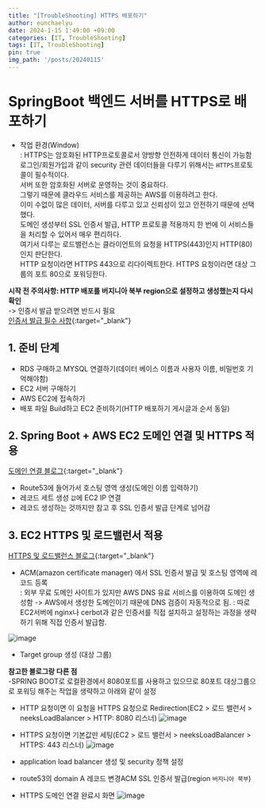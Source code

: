 ```yaml
---
title: "[TroubleShooting] HTTPS 배포하기"
author: eunchaelyu
date: 2024-1-15 1:49:00 +09:00
categories: [IT, TroubleShooting]
tags: [IT, TroubleShooting]
pin: true
img_path: '/posts/20240115'
---
```



# SpringBoot 백엔드 서버를 HTTPS로 배포하기  

  - 작업 환경(Window)    
  : HTTPS는 암호화된 HTTP프로토콜로서 양방향 안전하게 데이터 통신이 가능함        
  로그인/회원가입과 같이 security 관련 데이터들을 다루기 위해서는  ``HTTPS``프로토콜이 필수적이다.        
  서버 또한 암호화된 서버로 운영하는 것이 중요하다.    
  그렇기 때문에 클라우드 서비스를 제공하는 AWS를 이용하려고 한다.        
  이미 수없이 많은 데이터, 서버를 다루고 있고 신뢰성이 있고 안전하기 때문에 선택했다.          
  도메인 생성부터 SSL 인증서 발급, HTTP 프로토콜 적용까지 한 번에 이 서비스들을 처리할 수 있어서 매우 편리하다.                
  여기서 다루는 로드밸런스는 클라이언트의 요청을 HTTPS(443)인지 HTTP(80)인지 판단한다.          
  HTTP 요청이라면 HTTPS 443으로 리다이렉트한다. HTTPS 요청이라면 대상 그룹의 포트 80으로 포워딩한다.            

**시작 전 주의사항: HTTP 배포를 버지니아 북부 region으로 설정하고 생성했는지 다시 확인**        
  ->  인증서 발급 받으려면 반드시 필요        
  [인증서 발급 필수 사항](https://repost.aws/ko/knowledge-center/migrate-ssl-cert-us-east){:target="_blank"}

## 1. 준비 단계    
  - RDS 구매하고 MYSQL 연결하기(데이터 베이스 이름과 사용자 이름, 비밀번호 기억해야함)    
  - EC2 서버 구매하기    
  - AWS EC2에 접속하기    
  - 배포 파일 Build하고 EC2 준비하기(HTTP 배포하기 게시글과 순서 동일)    

## 2. Spring Boot + AWS EC2 도메인 연결 및 HTTPS 적용        
  [도메인 연결 블로그](https://un-lazy-midnight.tistory.com/172#%EB%8F%84%EB%A9%94%EC%9D%B8%EA%B3%BC%20EC2%20%EC%97%B0%EA%B2%B0-1){:target="_blank"}     
  - Route53에 들어가서 호스팅 영역 생성(도메인 이름 입력하기)    
  - 레코드 세트 생성 ``값``에 EC2 IP 연결        
  - 레코드 생성하는 것까지만 참고 후 SSL 인증서 발급 단계로 넘어감    


## 3. EC2 HTTPS 및 로드밸런서 적용        
  [HTTPS 및 로드밸런스 블로그](https://jindevelopetravel0919.tistory.com/192){:target="_blank"}
  - ACM(amazon certificate manager) 에서 SSL 인증서 발급 및 호스팅 영역에 레코드 등록    
    : 외부 무료 도메인 사이트가 있지만 AWS DNS 유료 서비스를 이용하여 도메인 생성함 -> AWS에서 생성한 도메인이기 때문에 DNS 검증이 자동적으로 됨.
    : 따로 EC2서버에 nginx나 cerbot과 같은 인증서를 직접 설치하고 설정하는 과정을 생략하기 위해 직접 인증서 발급함.

![image](https://github.com/eunchaelyu/eunchaelyu.github.io/assets/119996957/5cf7667f-19b7-4f11-a92a-193724af624e)
   
  - Target group 생성 (대상 그룹)
    
**참고한 블로그랑 다른 점**    
  -SPRING BOOT로 로컬환경에서 8080포트를 사용하고 있으므로 80포트 대상그룹으로 포워딩 해주는 작업을 생략하고 아래와 같이 설정    
 
  - HTTP 요청이면 이 요청을 HTTPS 요청으로 Redirection(EC2 > 로드 밸런서 > neeksLoadBalancer > HTTP: 8080 리스너)
![image](https://github.com/eunchaelyu/eunchaelyu.github.io/assets/119996957/b3b0e9c3-3253-40a5-bdc3-0dfd2d241557)

  - HTTPS 요청이면 기본값만 세팅(EC2 > 로드 밸런서 > neeksLoadBalancer > HTTPS: 443 리스너)
![image](https://github.com/eunchaelyu/eunchaelyu.github.io/assets/119996957/ea9328f1-b7c1-4450-a2fa-184b675a5a78)

     
  - application load balancer 생성 및 security 정책 설정        
  - route53의 domain A 레코드 변경ACM SSL 인증서 발급(region ``버지니아 북부``)        

  - HTTPS 도메인 연결 완료시 화면
![image](https://github.com/eunchaelyu/eunchaelyu.github.io/assets/119996957/6228f09d-78ad-4f94-8d32-99ff54871067)


